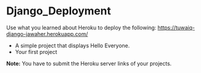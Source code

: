 # Django_Deployment

Use what you learned about Heroku to deploy the following:
https://tuwaiq-django-jawaher.herokuapp.com/
- A simple project that displays Hello Everyone.
- Your first project 

**Note:** You have to submit the Heroku server links of your projects.
